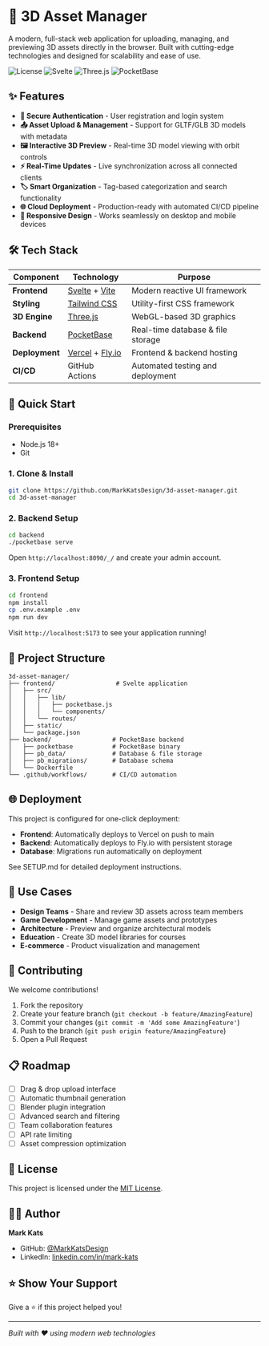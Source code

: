 # 🎨 3D Asset Manager

A modern, full-stack web application for uploading, managing, and previewing 3D assets directly in the browser. Built with cutting-edge technologies and designed for scalability and ease of use.

![License](https://img.shields.io/badge/license-MIT-blue.svg)
![Svelte](https://img.shields.io/badge/Svelte-4.0+-orange.svg)
![Three.js](https://img.shields.io/badge/Three.js-Latest-green.svg)
![PocketBase](https://img.shields.io/badge/PocketBase-0.22+-purple.svg)

## ✨ Features

- **🔐 Secure Authentication** - User registration and login system
- **📤 Asset Upload & Management** - Support for GLTF/GLB 3D models with metadata
- **🖼️ Interactive 3D Preview** - Real-time 3D model viewing with orbit controls
- **⚡ Real-Time Updates** - Live synchronization across all connected clients
- **🏷️ Smart Organization** - Tag-based categorization and search functionality
- **🌐 Cloud Deployment** - Production-ready with automated CI/CD pipeline
- **📱 Responsive Design** - Works seamlessly on desktop and mobile devices

## 🛠️ Tech Stack

| Component | Technology | Purpose |
|-----------|------------|---------|
| **Frontend** | [Svelte](https://svelte.dev/) + [Vite](https://vitejs.dev/) | Modern reactive UI framework |
| **Styling** | [Tailwind CSS](https://tailwindcss.com/) | Utility-first CSS framework |
| **3D Engine** | [Three.js](https://threejs.org/) | WebGL-based 3D graphics |
| **Backend** | [PocketBase](https://pocketbase.io/) | Real-time database & file storage |
| **Deployment** | [Vercel](https://vercel.com/) + [Fly.io](https://fly.io/) | Frontend & backend hosting |
| **CI/CD** | GitHub Actions | Automated testing and deployment |

## 🚀 Quick Start

### Prerequisites

- Node.js 18+ 
- Git

### 1. Clone & Install
```bash
git clone https://github.com/MarkKatsDesign/3d-asset-manager.git
cd 3d-asset-manager
```

### 2. Backend Setup

```bash
cd backend
./pocketbase serve
```

Open `http://localhost:8090/_/` and create your admin account.

### 3. Frontend Setup

```bash
cd frontend
npm install
cp .env.example .env
npm run dev
```

Visit `http://localhost:5173` to see your application running!

## 📂 Project Structure

```
3d-asset-manager/
├── frontend/                 # Svelte application
│   ├── src/
│   │   ├── lib/
│   │   │   ├── pocketbase.js
│   │   │   └── components/
│   │   └── routes/
│   ├── static/
│   └── package.json
├── backend/                 # PocketBase backend
│   ├── pocketbase           # PocketBase binary
│   ├── pb_data/             # Database & file storage
│   ├── pb_migrations/       # Database schema
│   └── Dockerfile
└── .github/workflows/       # CI/CD automation
```

## 🌐 Deployment

This project is configured for one-click deployment:

- **Frontend**: Automatically deploys to Vercel on push to main
- **Backend**: Automatically deploys to Fly.io with persistent storage
- **Database**: Migrations run automatically on deployment

See SETUP.md for detailed deployment instructions.

## 🎯 Use Cases

- **Design Teams** - Share and review 3D assets across team members
- **Game Development** - Manage game assets and prototypes
- **Architecture** - Preview and organize architectural models
- **Education** - Create 3D model libraries for courses
- **E-commerce** - Product visualization and management

## 🤝 Contributing

We welcome contributions!

1. Fork the repository
2. Create your feature branch (`git checkout -b feature/AmazingFeature`)
3. Commit your changes (`git commit -m 'Add some AmazingFeature'`)
4. Push to the branch (`git push origin feature/AmazingFeature`)
5. Open a Pull Request

## 📋 Roadmap

- [ ] Drag & drop upload interface
- [ ] Automatic thumbnail generation
- [ ] Blender plugin integration
- [ ] Advanced search and filtering
- [ ] Team collaboration features
- [ ] API rate limiting
- [ ] Asset compression optimization

## 📄 License

This project is licensed under the [MIT License](./LICENSE).


## 👨‍💻 Author

**Mark Kats**

- GitHub: [@MarkKatsDesign](https://github.com/MarkKatsDesign)
- LinkedIn: [linkedin.com/in/mark-kats](https://www.linkedin.com/in/mark-kats/)

## ⭐ Show Your Support

Give a ⭐️ if this project helped you!

---

_Built with ❤️ using modern web technologies_